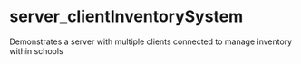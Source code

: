 # server_clientInventorySystem
Demonstrates a server with multiple clients connected to manage inventory within schools
